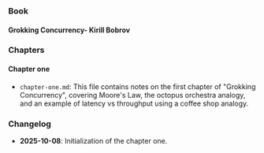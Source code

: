 ### Book

#### Grokking Concurrency- Kirill Bobrov

### Chapters

#### Chapter one

- `chapter-one.md`: This file contains notes on the first chapter of "Grokking Concurrency", covering Moore's Law, the octopus orchestra analogy, and an example of latency vs throughput using a coffee shop analogy.

### Changelog

- **2025-10-08**: Initialization of the chapter one.